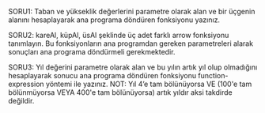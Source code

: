 SORU1: Taban ve yükseklik değerlerini parametre olarak alan ve bir üçgenin alanını hesaplayarak ana programa döndüren fonksiyonu yazınız.

SORU2: kareAl, küpAl, üsAl şeklinde üç adet farklı arrow fonksiyonu tanımlayın. Bu fonksiyonların ana programdan gereken parametreleri alarak sonuçları ana programa döndürmeli gerekmektedir.

SORU3: Yıl değerini parametre olarak alan ve bu yılın artık yıl olup olmadığını hesaplayarak sonucu ana programa döndüren fonksiyonu function-expression yöntemi ile yazınız. NOT: Yıl 4’e tam bölünüyorsa VE (100'e tam bölünmüyorsa VEYA 400'e tam bölünüyorsa) artık yıldır aksi takdirde değildir.


